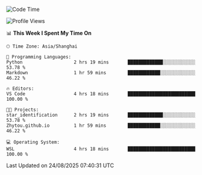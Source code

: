 <!--START_SECTION:waka-->
![Code Time](http://img.shields.io/badge/Code%20Time-3%2C081%20hrs%2034%20mins-blue)

![Profile Views](http://img.shields.io/badge/Profile%20Views-0-blue)

📊 **This Week I Spent My Time On** 

```text
🕑︎ Time Zone: Asia/Shanghai

💬 Programming Languages: 
Python                   2 hrs 19 mins       █████████████░░░░░░░░░░░░   53.78 % 
Markdown                 1 hr 59 mins        ████████████░░░░░░░░░░░░░   46.22 % 

🔥 Editors: 
VS Code                  4 hrs 18 mins       █████████████████████████   100.00 % 

🐱‍💻 Projects: 
star_identification      2 hrs 19 mins       █████████████░░░░░░░░░░░░   53.78 % 
Zhytou.github.io         1 hr 59 mins        ████████████░░░░░░░░░░░░░   46.22 % 

💻 Operating System: 
WSL                      4 hrs 18 mins       █████████████████████████   100.00 % 
```


 Last Updated on 24/08/2025 07:40:31 UTC
<!--END_SECTION:waka-->